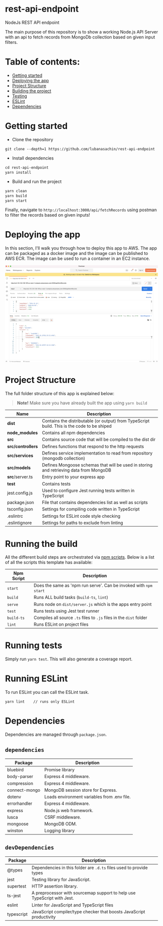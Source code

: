 # rest-api-endpoint
NodeJs REST API endpoint

The main purpose of this repository is to show a working Node.js API Server with an api to fetch records from MongoDb collection based on given input filters.

# Table of contents:

- [Getting started](#getting-started)
- [Deploying the app](#deploying-the-app)
- [Project Structure](#project-structure)
- [Building the project](#running-the-build)
- [Testing](#running-tests)
- [ESLint](#running-eslint)
- [Dependencies](#dependencies)

# Getting started
- Clone the repository
```
git clone --depth=1 https://github.com/lubanasachin/rest-api-endpoint
```

- Install dependencies
```
cd rest-api-endpoint
yarn install
```

- Build and run the project
```
yarn clean
yarn build
yarn start
```

Finally, navigate to `http://localhost:3000/api/fetchRecords` using postman to filter the records based on given inputs!

# Deploying the app
In this section, I'll walk you through how to deploy this app to AWS.
The app can be packaged as a docker image and the image can be published to AWS ECR.
The image can be used to run a container in an EC2 instance.


![image](https://github.com/lubanasachin/rest-api-endpoint/blob/main/assets/api-example.png)


# Project Structure

The full folder structure of this app is explained below:

> **Note!** Make sure you have already built the app using `yarn build`

| Name | Description |
| ------------------------ | --------------------------------------------------------------------------------------------- |
| **dist**                 | Contains the distributable (or output) from  TypeScript build. This is the code to be shiped  |
| **node_modules**         | Contains all npm dependencies                                                                 |
| **src**                  | Contains source code that will be compiled to the dist dir                                    |
| **src/controllers**      | Defines functions that respond to the http requests                                           |
| **src/services**         | Defines service implementation to read from repository (mongodb collection)                   |
| **src/models**           | Defines Mongoose schemas that will be used in storing and retrieving data from MongoDB        |
| **src**/server.ts        | Entry point to your express app                                                               |
| **test**                 | Contains tests                                                                                |
| jest.config.js           | Used to configure Jest running tests written in TypeScript                                    |
| package.json             | File that contains dependencies list as well as scripts                                       |
| tsconfig.json            | Settings for compiling code written in TypeScript                                             |
| .eslintrc                | Settings for ESLint code style checking                                                       |
| .eslintignore            | Settings for paths to exclude from linting                                                    |

# Running the build
All the different build steps are orchestrated via [npm scripts](https://docs.npmjs.com/misc/scripts).
Below is a list of all the scripts this template has available:


| Npm Script | Description |
| ------------------------- | ------------------------------------------------------------------------------------------------- |
| `start`                   | Does the same as 'npm run serve'. Can be invoked with `npm start`                                 |
| `build`                   | Runs ALL build tasks (`build-ts`, `lint`)                                                         |
| `serve`                   | Runs node on `dist/server.js` which is the apps entry point                                       |
| `test`                    | Runs tests using Jest test runner                                                                 |
| `build-ts`                | Compiles all source `.ts` files to `.js` files in the `dist` folder                               |
| `lint`                    | Runs ESLint on project files                                                                      |

# Running tests
Simply run `yarn test`.
This will also generate a coverage report.

# Running ESLint
To run ESLint you can call the ESLint task.
```
yarn lint    // runs only ESLint
```

# Dependencies
Dependencies are managed through `package.json`.

## `dependencies`

| Package                         | Description                                                           |
| ------------------------------- | --------------------------------------------------------------------- |
| bluebird                        | Promise library                                                       |
| body-parser                     | Express 4 middleware.                                                 |
| compression                     | Express 4 middleware.                                                 |
| connect-mongo                   | MongoDB session store for Express.                                    |
| dotenv                          | Loads environment variables from .env file.                            |
| errorhandler                    | Express 4 middleware.                                                 |
| express                         | Node.js web framework.                                                |
| lusca                           | CSRF middleware.                                                      |
| mongoose                        | MongoDB ODM.                                                          |
| winston                         | Logging library                                                       |

## `devDependencies`

| Package                         | Description                                                            |
| ------------------------------- | ---------------------------------------------------------------------- |
| @types                          | Dependencies in this folder are `.d.ts` files used to provide types    |
| jest                            | Testing library for JavaScript.                                        |
| supertest                       | HTTP assertion library.                                                |
| ts-jest                         | A preprocessor with sourcemap support to help use TypeScript with Jest.|
| eslint                          | Linter for JavaScript and TypeScript files                             |
| typescript                      | JavaScript compiler/type checker that boosts JavaScript productivity   |

